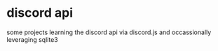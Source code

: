# discord api

some projects learning the discord api via discord.js and occassionally leveraging sqlite3 


